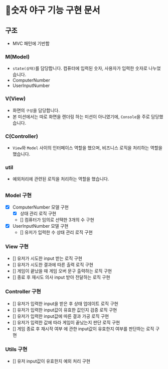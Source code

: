 # 🚀숫자 야구 기능 구현 문서

## 구조

- MVC 패턴에 기반함

### M(Model)
- `state(상태)`를 담당합니다. 컴퓨터에 입력된 숫자, 사용자가 입력한 숫자로 나누었습니다.
- ComputerNumber
- UserInputNumber

### V(View)
- 화면의 `구성`을 담당합니다.
- 본 미션에서는 따로 화면을 렌더링 하는 미션이 아니였기에, `Console`을 주로 담당했습니다.

### C(Controller)
- `View`와 `Model` 사이의 인터페이스 역할을 했으며, 비즈니스 로직을 처리하는 역할을 했습니다.

### util
- 예외처리에 관련된 로직을 처리하는 역할을 했습니다.

##

### Model 구현
- [x] ComputerNumber 모델 구현
  - [x] 상태 관리 로직 구현
  - [] 컴퓨터가 임의로 선택한 3개의 수 구현
- [x] UserInputNumber 모델 구현
  - [] 유저가 입력한 수 상태 관리 로직 구현

### View 구현
- [] 유저가 시도한 input 받는 로직 구현
- [] 유저가 시도한 결과에 따른 출력 로직 구현
- [] 게임이 끝났을 때 게임 오버 문구 출력하는 로직 구현
- [] 종료 후 재시도 의사 input 받아 전달하는 로직 구현

### Controller 구현
- [] 유저가 입력한 input을 받은 후 상태 업데이트 로직 구현
- [] 유저가 입력한 input값이 유효한 값인지 검증 로직 구현
- [] 유저가 입력한 input값에 따른 결과 가공 로직 구현 
- [] 유저가 입력한 값에 따라 게임이 끝났는지 판단 로직 구현
- [] 게임 종료 후 재시작 여부 에 관한 input값이 유효한지 여부를 판단하는 로직 구현

### Utils 구현
- [] 유저 input값이 유효한지 예외 처리 구현